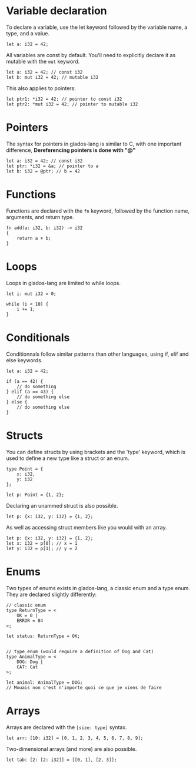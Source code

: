 

# Variable declaration

To declare a variable, use the let keyword followed by the variable name, a type, and a value.
```gl
let a: i32 = 42;
```

All variables are const by default. You'll need to explicitly declare it as mutable with the `mut` keyword.
```gl
let a: i32 = 42; // const i32
let b: mut i32 = 42; // mutable i32
```

This also applies to pointers:
```gl
let ptr1: *i32 = 42; // pointer to const i32
let ptr2: *mut i32 = 42; // pointer to mutable i32
```

# Pointers

The syntax for pointers in glados-lang is similar to C, with one important difference, **Dereferencing pointers is done with "@"**
```gl
let a: i32 = 42; // const i32
let ptr: *i32 = &a; // pointer to a
let b: i32 = @ptr; // b = 42
```

# Functions

Functions are declared with the `fn` keyword, followed by the function name, arguments, and return type.
```gl
fn add(a: i32, b: i32) -> i32
{
    return a + b;
}
```

# Loops

Loops in glados-lang are limited to while loops.
```gl
let i: mut i32 = 0;

while (i < 10) {
    i += 1;
}
```

# Conditionals

Conditionnals follow similar patterns than other languages, using if, elif and else keywords.
```gl
let a: i32 = 42;

if (a == 42) {
    // do something
} elif (a == 43) {
    // do something else
} else {
    // do something else
}
```

# Structs

You can define structs by using brackets and the 'type' keyword, which is used to define a new type like a struct or an enum.
```gl
type Point = {
    x: i32,
    y: i32
};

let p: Point = {1, 2};
```

Declaring an unammed struct is also possible.
```gl
let p: {x: i32, y: i32} = {1, 2};
```

As well as accessing struct members like you would with an array.
```gl
let p: {x: i32, y: i32} = {1, 2};
let x: i32 = p[0]; // x = 1
let y: i32 = p[1]; // y = 2
```

# Enums

Two types of enums exists in glados-lang, a classic enum and a type enum. They are declared slightly differently:
```gl
// classic enum
type ReturnType = <
    OK = 0 |
    ERROR = 84
>;

let status: ReturnType = OK;


// type enum (would require a definition of Dog and Cat)
type AnimalType = <
    DOG: Dog |
    CAT: Cat
>;

let animal: AnimalType = DOG;
// Mouais non c'est n'importe quoi ce que je viens de faire

```

# Arrays

Arrays are declared with the `[size: type]` syntax.
```gl
let arr: [10: i32] = [0, 1, 2, 3, 4, 5, 6, 7, 8, 9];
```
Two-dimensional arrays (and more) are also possible.
```gl
let tab: [2: [2: i32]] = [[0, 1], [2, 3]];
```
